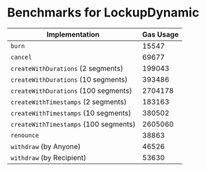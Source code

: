 # Benchmarks for LockupDynamic

| Implementation | Gas Usage |
| --- | --- |
| `burn` | 15547 |
| `cancel` | 69677 |
| `createWithDurations` (2 segments) | 199043 |
| `createWithDurations` (10 segments) | 393486 |
| `createWithDurations` (100 segments) | 2704178 |
| `createWithTimestamps` (2 segments) | 183163 |
| `createWithTimestamps` (10 segments) | 380502 |
| `createWithTimestamps` (100 segments) | 2605060 |
| `renounce` | 38863 |
| `withdraw` (by Anyone) | 46526 |
| `withdraw` (by Recipient) | 53630 |
